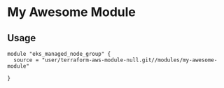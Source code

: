 # My Awesome Module

## Usage

```hcl
module "eks_managed_node_group" {
  source = "user/terraform-aws-module-null.git//modules/my-awesome-module"

}
```